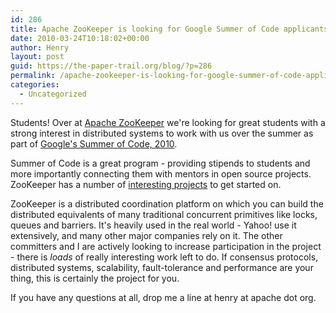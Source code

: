 ```yaml
---
id: 286
title: Apache ZooKeeper is looking for Google Summer of Code applicants
date: 2010-03-24T10:18:02+00:00
author: Henry
layout: post
guid: https://the-paper-trail.org/blog/?p=286
permalink: /apache-zookeeper-is-looking-for-google-summer-of-code-applicants/
categories:
  - Uncategorized
---
```

Students! Over at [Apache ZooKeeper](http://hadoop.apache.org/zookeeper/) we're looking for great students with a strong interest in distributed systems to work with us over the summer as part of [Google's Summer of Code, 2010](http://code.google.com/soc/). 

Summer of Code is a great program - providing stipends to students and more importantly connecting them with mentors in open source projects. ZooKeeper has a number of [interesting projects](https://issues.apache.org/jira/secure/IssueNavigator.jspa?reset=true&pid=12310801&customfield_12310260=gsoc) to get started on.

ZooKeeper is a distributed coordination platform on which you can build the distributed equivalents of many traditional concurrent primitives like locks, queues and barriers. It's heavily used in the real world - Yahoo! use it extensively, and many other major companies rely on it. The other committers and I are actively looking to increase participation in the project - there is _loads_ of really interesting work left to do. If consensus protocols, distributed systems, scalability, fault-tolerance and performance are your thing, this is certainly the project for you.

If you have any questions at all, drop me a line at henry at apache dot org.
